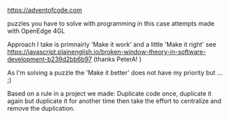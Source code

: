 https://adventofcode.com 

puzzles you have to solve with programming in this case attempts made with OpenEdge 4GL

Approach I take is primnairly 'Make it work' and a little 'Make it right' 
see https://javascript.plainenglish.io/broken-window-theory-in-software-development-b239d2bb6b97 (thanks  PeterA! )

As I'm solving a puzzle the 'Make it better' does not have my priority but ... ;)

Based on a rule in a project we made:
Duplicate code once, duplicate it again but duplicate it for another time then take the effort to centralize and remove the duplication.
